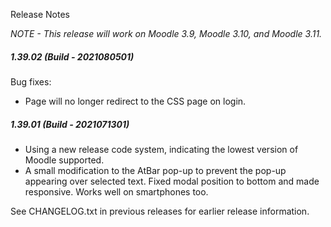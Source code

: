 Release Notes

_NOTE - This release will work on Moodle 3.9, Moodle 3.10, and Moodle 3.11._

##### 1.39.02 (Build - 2021080501)
Bug fixes:

* Page will no longer redirect to the CSS page on login.

##### 1.39.01 (Build - 2021071301)
* Using a new release code system, indicating the lowest version of Moodle supported.
* A small modification to the AtBar pop-up to prevent the pop-up appearing over selected text.
Fixed modal position to bottom and made responsive. Works well on smartphones too.

See CHANGELOG.txt in previous releases for earlier release information.